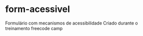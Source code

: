 # form-acessivel
Formulário com mecanismos de acessibilidade
Criado durante o treinamento freecode camp
